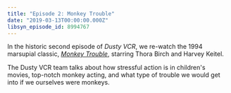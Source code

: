 ```yaml
---
title: "Episode 2: Monkey Trouble"
date: "2019-03-13T00:00:00.000Z"
libsyn_episode_id: 8994767
---
```


In the historic second episode of _Dusty VCR_, we re-watch the 1994 marsupial classic, [_Monkey Trouble_](https://www.imdb.com/title/tt0110557/), starring Thora Birch and Harvey Keitel.

The Dusty VCR team talks about how stressful action is in children's movies, top-notch monkey acting, and what type of trouble we would get into if we ourselves were monkeys.

<!--more-->
